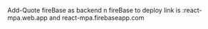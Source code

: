 Add-Quote
fireBase as backend n fireBase to deploy 
link is :react-mpa.web.app
and react-mpa.firebaseapp.com
